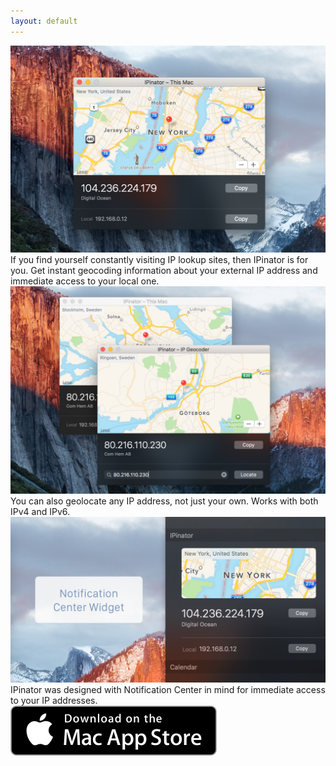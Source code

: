 ```yaml
---
layout: default
---
```


<img class="screenshot" src="/images/app-1.jpg" alt="A screenshot of IPinator">

<div class="description">
  If you find yourself constantly visiting IP lookup sites, then IPinator is for you. Get instant geocoding information about your external IP address and immediate access to your local one.
</div>

<img class="screenshot" src="/images/app-2.jpg" alt="A screenshot of IPinator">

<div class="description">
  You can also geolocate any IP address, not just your own. Works with both IPv4 and IPv6.
</div>

<img class="screenshot" src="/images/widget.jpg" alt="A screenshot of IPinator">

<div class="description">
  IPinator was designed with Notification Center in mind for immediate access to your IP addresses.
</div>

<a class="download-button" href="https://itunes.apple.com/us/app/ipinator/id959111981">
  <img src="/images/appstore.svg" alt="">
</a>
